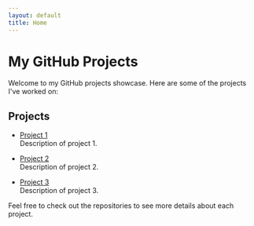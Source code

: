 ```yaml
---
layout: default
title: Home
---
```


# My GitHub Projects

Welcome to my GitHub projects showcase. Here are some of the projects I've worked on:

## Projects

- [Project 1](https://github.com/your-username/project-1)  
  Description of project 1.

- [Project 2](https://github.com/your-username/project-2)  
  Description of project 2.

- [Project 3](https://github.com/your-username/project-3)  
  Description of project 3.

Feel free to check out the repositories to see more details about each project.
